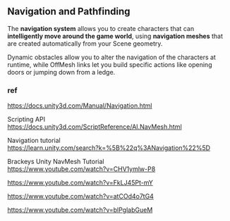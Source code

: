 ## Navigation and Pathfinding
The **navigation system** allows you to create characters that can **intelligently move around the game world**, using **navigation meshes** that are created automatically from your Scene
geometry. 
 
Dynamic obstacles allow you to alter the navigation of the characters at runtime, while OffMesh links let you build specific actions like opening doors or jumping down from a ledge.
 


### ref 
https://docs.unity3d.com/Manual/Navigation.html

Scripting API \
https://docs.unity3d.com/ScriptReference/AI.NavMesh.html

Navigation tutorial \
https://learn.unity.com/search?k=%5B%22q%3ANavigation%22%5D

Brackeys Unity NavMesh Tutorial \
https://www.youtube.com/watch?v=CHV1ymlw-P8

https://www.youtube.com/watch?v=FkLJ45Pt-mY

https://www.youtube.com/watch?v=atCOd4o7tG4

https://www.youtube.com/watch?v=blPglabGueM
